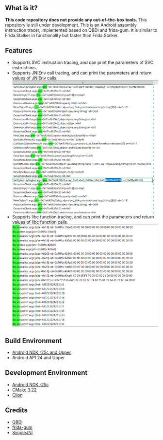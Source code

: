 ## What is it?

**This code repository does not provide any out-of-the-box tools.**
This repository is still under development.
This is an Android assembly instruction tracer, implemented based on QBDI and frida-gum. It is similar to Frida.Stalker
in functionality but faster than Frida.Stalker.

## Features

* Supports SVC instruction tracing, and can print the parameters of SVC instructions.
* Supports JNIEnv call tracing, and can print the parameters and return values of JNIEnv calls.
  ![env](./image/env.png)
* Supports libc function tracing, and can print the parameters and return values of libc function calls.
  ![env](./image/libc.png)

## Build Environment

* [Android NDK r25c and Upper](https://developer.android.com/ndk/downloads)
* Android API 24 and Upper

## Development Environment

* [Android NDK r25c](https://developer.android.com/ndk/downloads)
* [CMake 3.22](https://cmake.org/download/)
* [Clion](https://www.jetbrains.com/clion/)

## Credits

* [QBDI](https://github.com/QBDI/QBDI)
* [frida-gum](https://github.com/frida/frida-gum)
* [SimpleJNI](https://github.com/gershnik/SimpleJNI)